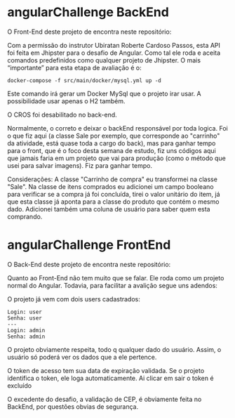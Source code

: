 # angularChallenge BackEnd

O Front-End deste projeto de encontra neste repositório:

Com a permissão do instrutor Ubiratan Roberte Cardoso Passos, esta API foi feita em Jhipster para o desafio de Angular. Como tal ele roda e aceita comandos predefinidos como qualquer projeto de Jhipster. O mais “importante” para esta etapa de avaliação é o:

```
docker-compose -f src/main/docker/mysql.yml up -d
```

Este comando irá gerar um Docker MySql que o projeto irar usar. A possibilidade usar apenas o H2 também.

O CROS foi desabilitado no back-end.

Normalmente, o correto e deixar o backEnd responsável por toda logica. Foi o que fiz aqui (a classe Sale por exemplo, que corresponde ao "carrinho" da atividade, está quase toda a cargo do back), mas para ganhar tempo para o front, que é o foco desta semana de estudo, fiz uns códigos aqui que jamais faria em um projeto que vai para produção (como o método que usei para salvar imagens). Fiz para ganhar tempo.

Considerações: A classe "Carrinho de compra" eu transformei na classe "Sale". Na classe de itens comprados eu adicionei um campo booleano para verificar se a compra já foi concluída, tirei o valor unitário do item, já que esta classe já aponta para a classe do produto que contém o mesmo dado. Adicionei também uma coluna de usuário para saber quem esta comprando.

# angularChallenge FrontEnd

O Back-End deste projeto de encontra neste repositório:

Quanto ao Front-End não tem muito que se falar. Ele roda como um projeto normal do Angular. Todavia, para facilitar a avalição segue uns adendos:

O projeto já vem com dois users cadastrados:

```
Login: user
Senha: user
---
Login: admin
Senha: admin
```

O projeto obviamente respeita, todo q qualquer dado do usuário. Assim, o usuário só poderá ver os dados que a ele pertence.

O token de acesso tem sua data de expiração validada. Se o projeto identifica o token, ele loga automaticamente. Ai clicar em sair o token é excluído

O excedente do desafio, a validação de CEP, é obviamente feita no BackEnd, por questões obvias de segurança.
